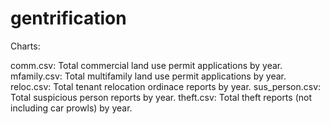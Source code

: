 # gentrification

Charts:

comm.csv: Total commercial land use permit applications by year.
mfamily.csv: Total multifamily land use permit applications by year.
reloc.csv: Total tenant relocation ordinace reports by year.
sus_person.csv: Total suspicious person reports by year.
theft.csv: Total theft reports (not including car prowls) by year.
